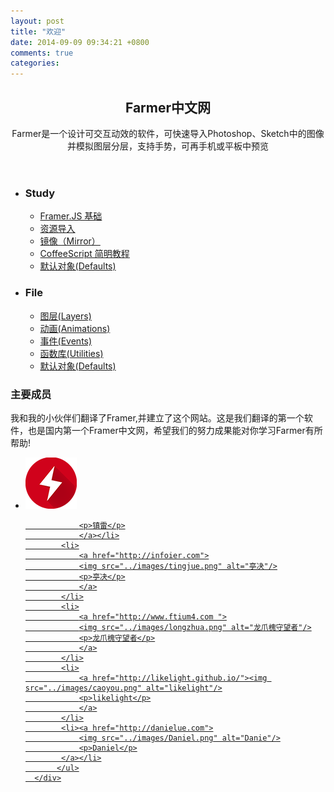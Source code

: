 ```yaml
---
layout: post
title: "欢迎"
date: 2014-09-09 09:34:21 +0800
comments: true
categories: 
---
```


<div class="first_page">
<header class="First">
    <h2>Farmer中文网</h2>
    <p>Farmer是一个设计可交互动效的软件，可快速导入Photoshop、Sketch中的图像并模拟图层分层，支持手势，可再手机或平板中预览</p>

</header>

<div>
    <ul class="first_page_guide">
        <li>
            <h3>Study</h3>
            <ul class="study">
                <li><a href="{{ root_url }}/all-article/Basic/basics">Framer.JS 基础</a></li>
                <li><a href="{{ root_url }}/all-article/Basic/importing">资源导入</a></li>
                <li><a href="{{ root_url }}/all-article/Basic/mirror">镜像（Mirror）</a></li>
                <li><a href="{{ root_url }}/all-article/Basic/coffeescript">CoffeeScript 简明教程</a></li>
                <li><a href="http://framerjscn.github.io/all-article/Basic/resources/" target="_blank">默认对象(Defaults)</a></li>
            </ul>
        </li>
        <li>
            <h3>File</h3>
            <ul class="file">
                <li><a href="http://framerjs.com/docs.html#layers" target="_blank">图层(Layers)</a></li>
                <li><a href="http://framerjs.com/docs.html#animations" target="_blank">动画(Animations)</a></li>
                <li><a href="http://framerjs.com/docs.html#events" target="_blank">事件(Events)</a></li>
                <li><a href="http://framerjs.com/docs.html#utilities" target="_blank">函数库(Utilities)</a></li>
                <li><a href="http://framerjs.com/docs.html#defaults" target="_blank">默认对象(Defaults)</a></li>
            </ul>
        </li>
    </ul>
    <div class="main_member">
        <h3>主要成员</h3>
        <p>我和我的小伙伴们翻译了Framer,并建立了这个网站。这是我们翻译的第一个软件，也是国内第一个Framer中文网，希望我们的努力成果能对你学习Farmer有所帮助!</p>
        <ul class="member_list">
            <li>
                <a href="http://leonpd.lofter.com">
                    <img src="../images/镇雷.png" alt="镇雷"/>

                <p>镇雷</p>
                </a></li>
            <li>
                <a href="http://infoier.com">
                <img src="../images/tingjue.png" alt="亭决"/>
                <p>亭决</p>
                </a>
            </li>
            <li>
                <a href="http://www.ftium4.com ">
                <img src="../images/longzhua.png" alt="龙爪槐守望者"/>
                <p>龙爪槐守望者</p>
                </a>
            </li>
            <li>
                <a href="http://likelight.github.io/"><img src="../images/caoyou.png" alt="likelight"/>
                <p>likelight</p>
                </a>
            </li>
            <li><a href="http://danielue.com">
                <img src="../images/Daniel.png" alt="Danie"/>
                <p>Daniel</p>
            </a></li>
           </ul>
      </div>
</div>
</div>